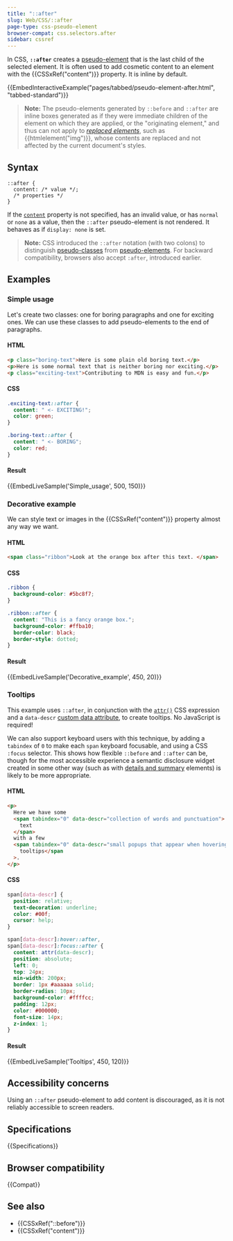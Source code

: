 ```yaml
---
title: "::after"
slug: Web/CSS/::after
page-type: css-pseudo-element
browser-compat: css.selectors.after
sidebar: cssref
---
```



In CSS, **`::after`** creates a [pseudo-element](/en-US/docs/Web/CSS/Pseudo-elements) that is the last child of the selected element. It is often used to add cosmetic content to an element with the {{CSSxRef("content")}} property. It is inline by default.

{{EmbedInteractiveExample("pages/tabbed/pseudo-element-after.html", "tabbed-standard")}}

> **Note:** The pseudo-elements generated by `::before` and `::after` are inline boxes generated as if they were immediate children of the element on which they are applied, or the "originating element," and thus can not apply to _[replaced elements](/en-US/docs/Web/CSS/Replaced_element)_, such as {{htmlelement("img")}}, whose contents are replaced and not affected by the current document's styles.

## Syntax

```css-nolint
::after {
  content: /* value */;
  /* properties */
}
```

If the [`content`](/en-US/docs/Web/CSS/content) property is not specified, has an invalid value, or has `normal` or `none` as a value, then the `::after` pseudo-element is not rendered. It behaves as if `display: none` is set.

> **Note:** CSS introduced the `::after` notation (with two colons) to distinguish [pseudo-classes](/en-US/docs/Web/CSS/Pseudo-classes) from [pseudo-elements](/en-US/docs/Web/CSS/Pseudo-elements). For backward compatibility, browsers also accept `:after`, introduced earlier.

## Examples

### Simple usage

Let's create two classes: one for boring paragraphs and one for exciting ones. We can use these classes to add pseudo-elements to the end of paragraphs.

#### HTML

```html
<p class="boring-text">Here is some plain old boring text.</p>
<p>Here is some normal text that is neither boring nor exciting.</p>
<p class="exciting-text">Contributing to MDN is easy and fun.</p>
```

#### CSS

```css
.exciting-text::after {
  content: " <- EXCITING!";
  color: green;
}

.boring-text::after {
  content: " <- BORING";
  color: red;
}
```

#### Result

{{EmbedLiveSample('Simple_usage', 500, 150)}}

### Decorative example

We can style text or images in the {{CSSxRef("content")}} property almost any way we want.

#### HTML

```html
<span class="ribbon">Look at the orange box after this text. </span>
```

#### CSS

```css
.ribbon {
  background-color: #5bc8f7;
}

.ribbon::after {
  content: "This is a fancy orange box.";
  background-color: #ffba10;
  border-color: black;
  border-style: dotted;
}
```

#### Result

{{EmbedLiveSample('Decorative_example', 450, 20)}}

### Tooltips

This example uses `::after`, in conjunction with the [`attr()`](/en-US/docs/Web/CSS/attr) CSS expression and a `data-descr` [custom data attribute](/en-US/docs/Web/HTML/Global_attributes/data-*), to create tooltips. No JavaScript is required!

We can also support keyboard users with this technique, by adding a `tabindex` of `0` to make each `span` keyboard focusable, and using a CSS `:focus` selector. This shows how flexible `::before` and `::after` can be, though for the most accessible experience a semantic disclosure widget created in some other way (such as with [details and summary](/en-US/docs/Web/HTML/Element/details) elements) is likely to be more appropriate.

#### HTML

```html
<p>
  Here we have some
  <span tabindex="0" data-descr="collection of words and punctuation">
    text
  </span>
  with a few
  <span tabindex="0" data-descr="small popups that appear when hovering">
    tooltips</span
  >.
</p>
```

#### CSS

```css
span[data-descr] {
  position: relative;
  text-decoration: underline;
  color: #00f;
  cursor: help;
}

span[data-descr]:hover::after,
span[data-descr]:focus::after {
  content: attr(data-descr);
  position: absolute;
  left: 0;
  top: 24px;
  min-width: 200px;
  border: 1px #aaaaaa solid;
  border-radius: 10px;
  background-color: #ffffcc;
  padding: 12px;
  color: #000000;
  font-size: 14px;
  z-index: 1;
}
```

#### Result

{{EmbedLiveSample('Tooltips', 450, 120)}}

## Accessibility concerns

Using an `::after` pseudo-element to add content is discouraged, as it is not reliably accessible to screen readers.

## Specifications

{{Specifications}}

## Browser compatibility

{{Compat}}

## See also

- {{CSSxRef("::before")}}
- {{CSSxRef("content")}}
